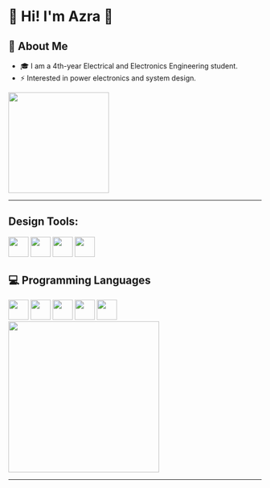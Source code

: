 # 👋 Hi! I'm Azra 🚀

## 🌟 About Me
- 🎓 I am a 4th-year Electrical and Electronics Engineering student.
- ⚡ Interested in power electronics and system design.

<img src="https://media0.giphy.com/media/v1.Y2lkPTc5MGI3NjExanFtOXBpejFpdjA1dGJubmU4ZmY2NG03dmYweTgxdnNkb2FpbGZrMyZlcD12MV9pbnRlcm5hbF9naWZfYnlfaWQmY3Q9Zw/GkdnvLZIrKVxtSDG22/giphy.gif" width="200"/>

---
## Design Tools:

<img src="https://cdn.jsdelivr.net/gh/devicons/devicon/icons/altium/altium-original.svg" width="40"/>
<img src="https://cdn.jsdelivr.net/gh/devicons/devicon/icons/ansys/ansys-original.svg" width="40"/>
<img src="https://cdn.jsdelivr.net/gh/devicons/devicon/icons/autocad/autocad-original.svg" width="40"/>
<img src="https://cdn.jsdelivr.net/gh/devicons/devicon/icons/ltspice/ltspice-original.svg" width="40"/>

## 💻 Programming Languages
<img src="https://cdn.jsdelivr.net/gh/devicons/devicon/icons/arduino/arduino-original.svg" width="40"/> 
<img src="https://cdn.jsdelivr.net/gh/devicons/devicon/icons/c/c-original.svg" width="40"/> 
<img src="https://cdn.jsdelivr.net/gh/devicons/devicon/icons/csharp/csharp-original.svg" width="40"/> 
<img src="https://cdn.jsdelivr.net/gh/devicons/devicon/icons/matlab/matlab-original.svg" width="40"/> 
<img src="https://cdn.jsdelivr.net/gh/devicons/devicon/icons/python/python-original.svg" width="40"/>

<img src="https://raw.githubusercontent.com/kullaniciAdin/repoAdi/main/images/pcb.png" width="300"/>

---
